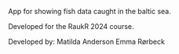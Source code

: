 App for showing fish data caught in the baltic sea.

Developed for the RaukR 2024 course.

Developed by:
Matilda Anderson
Emma Rørbeck
